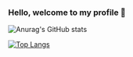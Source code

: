 ### Hello, welcome to my profile 👋


![Anurag's GitHub stats](https://github-readme-stats.vercel.app/api?username=HK-Mattew&show_icons=true&theme=dark&count_private=true)

[![Top Langs](https://github-readme-stats.vercel.app/api/top-langs/?username=HK-Mattew&layout=compact&hide=html,sh)](https://github.com/anuraghazra/github-readme-stats)

